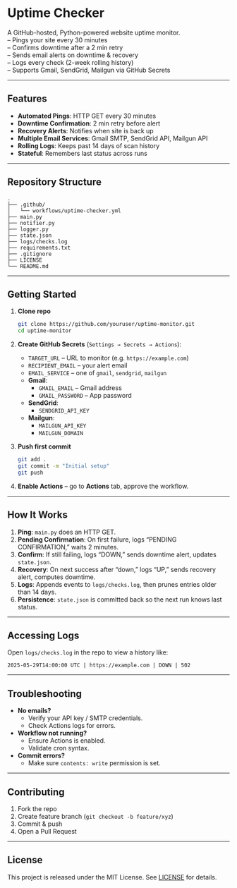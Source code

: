 # Uptime Checker

A GitHub-hosted, Python-powered website uptime monitor.  
– Pings your site every 30 minutes  
– Confirms downtime after a 2 min retry  
– Sends email alerts on downtime & recovery  
– Logs every check (2-week rolling history)  
– Supports Gmail, SendGrid, Mailgun via GitHub Secrets  

---

## Features
- **Automated Pings**: HTTP GET every 30 minutes  
- **Downtime Confirmation**: 2 min retry before alert  
- **Recovery Alerts**: Notifies when site is back up  
- **Multiple Email Services**: Gmail SMTP, SendGrid API, Mailgun API  
- **Rolling Logs**: Keeps past 14 days of scan history  
- **Stateful**: Remembers last status across runs  

---

## Repository Structure
```
.
├── .github/
│   └── workflows/uptime-checker.yml
├── main.py
├── notifier.py
├── logger.py
├── state.json
├── logs/checks.log
├── requirements.txt
├── .gitignore
├── LICENSE
└── README.md
```

---

## Getting Started

1. **Clone repo**  
   ```bash
   git clone https://github.com/youruser/uptime-monitor.git
   cd uptime-monitor
   ```

2. **Create GitHub Secrets** (`Settings → Secrets → Actions`):
   - `TARGET_URL` – URL to monitor (e.g. `https://example.com`)
   - `RECIPIENT_EMAIL` – your alert email
   - `EMAIL_SERVICE` – one of `gmail`, `sendgrid`, `mailgun`
   - **Gmail**:  
     - `GMAIL_EMAIL` – Gmail address  
     - `GMAIL_PASSWORD` – App password  
   - **SendGrid**:  
     - `SENDGRID_API_KEY`  
   - **Mailgun**:  
     - `MAILGUN_API_KEY`  
     - `MAILGUN_DOMAIN`  

3. **Push first commit**  
   ```bash
   git add .
   git commit -m "Initial setup"
   git push
   ```

4. **Enable Actions** – go to **Actions** tab, approve the workflow.

---

## How It Works

1. **Ping**: `main.py` does an HTTP GET.  
2. **Pending Confirmation**: On first failure, logs “PENDING CONFIRMATION,” waits 2 minutes.  
3. **Confirm**: If still failing, logs “DOWN,” sends downtime alert, updates `state.json`.  
4. **Recovery**: On next success after “down,” logs “UP,” sends recovery alert, computes downtime.  
5. **Logs**: Appends events to `logs/checks.log`, then prunes entries older than 14 days.  
6. **Persistence**: `state.json` is committed back so the next run knows last status.

---

## Accessing Logs

Open `logs/checks.log` in the repo to view a history like:  
```
2025-05-29T14:00:00 UTC | https://example.com | DOWN | 502
```

---

## Troubleshooting

- **No emails?**  
  - Verify your API key / SMTP credentials.  
  - Check Actions logs for errors.
- **Workflow not running?**  
  - Ensure Actions is enabled.  
  - Validate cron syntax.
- **Commit errors?**  
  - Make sure `contents: write` permission is set.

---

## Contributing

1. Fork the repo  
2. Create feature branch (`git checkout -b feature/xyz`)  
3. Commit & push  
4. Open a Pull Request

---

## License

This project is released under the MIT License. See [LICENSE](LICENSE) for details.
